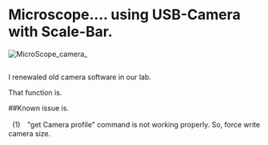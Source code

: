 # Microscope.... using USB-Camera  with Scale-Bar.
![MicroScope_camera_](https://user-images.githubusercontent.com/131073488/232638774-941036c1-b2d0-416e-9a37-8034ef27601f.jpg)


## 
I renewaled old camera software in our lab. <p>
That function is.<p>
  
##Known issue is.<p>
  &nbsp;&nbsp;(1)　"get Camera profile" command is not working properly.  So, force write camera size.<p>
